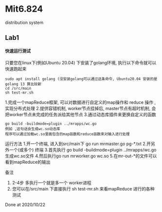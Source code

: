 # Mit6.824
distribution system


## Lab1

#### 快速运行测试
只要您在linux下(例如Ubuntu 20.04) 下安装了golang环境, 执行以下命令就可以快速跑起来
```
sudo apt install golang (没安装golang可以通过这条命令, Ubuntu20.04 安装的是golang 13 算比较新
cd /src/main
sh test-mr.sh
```

1.完成一个mapReduce框架, 可以对数据进行自定义的map操作和 reduce 操作 ,实现分布式处理 
2.提供容错机制, worker节点挂掉后, master节点有超时机制, 会把worker节点未完成的任务派给其他节点
3.通过动态库插件来更换自定义的函数 
```
go build -buildmode=plugin ../mrapps/wc.go
例如 ,这句话会生成wc.so动态库
程序可以通过加载wc.so里面包含的map函数和reduce函数来对输入进行处理
```

运行方法
1.开一个终端, 进入到src/main下 go run mrmaster.go pg-*.txt
2.开另外一个(或多个) 终端 
3.首先执行 go build -buildmode=plugin ../mrapps/wc.go 生成wc.so文件
4.然后执行go run mrworker.go wc.so
5.在mr-out-*的文件可以看到mapReduce的输出


备注

1. 2-4步 多执行一个就是多一个 worker进程
2. 您可以在/src/main 下直接执行 sh test-mr.sh 来看mapReduce 进行的各种测试

Done at 2020/10/22
